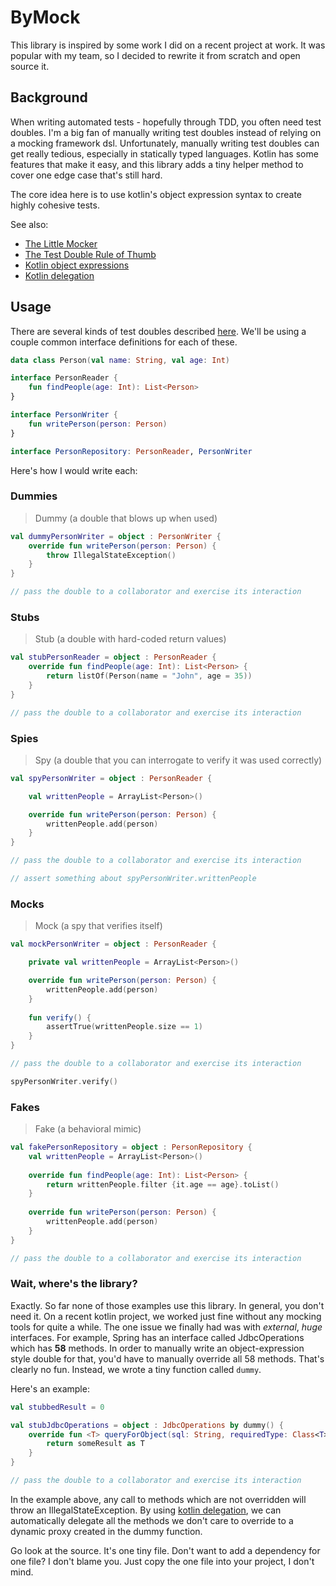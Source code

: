 # ByMock

This library is inspired by some work I did on a recent project at work.
It was popular with my team, so I decided to rewrite it from scratch and open source it.

## Background

When writing automated tests - hopefully through TDD, you often need test doubles.
I'm a big fan of manually writing test doubles instead of relying on a mocking framework dsl.
Unfortunately, manually writing test doubles can get really tedious, especially in statically typed languages.
Kotlin has some features that make it easy, and this library adds a tiny helper method to cover one edge case that's still hard.

The core idea here is to use kotlin's object expression syntax to create highly cohesive tests.


See also: 

* [The Little Mocker](https://blog.cleancoder.com/uncle-bob/2014/05/14/TheLittleMocker.html)
* [The Test Double Rule of Thumb](http://engineering.pivotal.io/post/the-test-double-rule-of-thumb)
* [Kotlin object expressions](https://kotlinlang.org/docs/reference/object-declarations.html#object-expressions)
* [Kotlin delegation](https://kotlinlang.org/docs/reference/delegation.html)

## Usage

There are several kinds of test doubles described [here](https://blog.cleancoder.com/uncle-bob/2014/05/14/TheLittleMocker.html).
We'll be using a couple common interface definitions for each of these.

```kotlin
data class Person(val name: String, val age: Int)

interface PersonReader {
    fun findPeople(age: Int): List<Person>
}

interface PersonWriter {
    fun writePerson(person: Person)
}

interface PersonRepository: PersonReader, PersonWriter
```


Here's how I would write each:


### Dummies

> Dummy (a double that blows up when used)

```kotlin
val dummyPersonWriter = object : PersonWriter {
    override fun writePerson(person: Person) {
        throw IllegalStateException()
    }
}

// pass the double to a collaborator and exercise its interaction
```

### Stubs

> Stub (a double with hard-coded return values)

```kotlin
val stubPersonReader = object : PersonReader {
    override fun findPeople(age: Int): List<Person> {
        return listOf(Person(name = "John", age = 35))
    }
}

// pass the double to a collaborator and exercise its interaction
```

### Spies

> Spy (a double that you can interrogate to verify it was used correctly)

```kotlin
val spyPersonWriter = object : PersonReader {

    val writtenPeople = ArrayList<Person>()

    override fun writePerson(person: Person) {
        writtenPeople.add(person)
    }
}

// pass the double to a collaborator and exercise its interaction

// assert something about spyPersonWriter.writtenPeople
```

### Mocks

> Mock (a spy that verifies itself)

```kotlin
val mockPersonWriter = object : PersonReader {

    private val writtenPeople = ArrayList<Person>()

    override fun writePerson(person: Person) {
        writtenPeople.add(person)
    }
    
    fun verify() {
        assertTrue(writtenPeople.size == 1)
    }
}

// pass the double to a collaborator and exercise its interaction

spyPersonWriter.verify()
```

### Fakes

> Fake (a behavioral mimic)

```kotlin
val fakePersonRepository = object : PersonRepository {
    val writtenPeople = ArrayList<Person>()
    
    override fun findPeople(age: Int): List<Person> {
        return writtenPeople.filter {it.age == age}.toList()
    }
    
    override fun writePerson(person: Person) {
        writtenPeople.add(person)
    }
}

// pass the double to a collaborator and exercise its interaction
```


### Wait, where's the library?

Exactly. So far none of those examples use this library. In general, you don't need it.
On a recent kotlin project, we worked just fine without any mocking tools for quite a while.
The one issue we finally had was with *external*, *huge* interfaces. For example, Spring has an interface
called JdbcOperations which has **58** methods. In order to manually write an object-expression style double for that,
you'd have to manually override all 58 methods. That's clearly no fun. Instead, we wrote a tiny function called `dummy`.

Here's an example:

```kotlin
val stubbedResult = 0

val stubJdbcOperations = object : JdbcOperations by dummy() {
    override fun <T> queryForObject(sql: String, requiredType: Class<T>): T {
        return someResult as T
    }
}

// pass the double to a collaborator and exercise its interaction
```

In the example above, any call to methods which are not overridden will throw an IllegalStateException.
By using [kotlin delegation](https://kotlinlang.org/docs/reference/delegation.html), we can automatically
delegate all the methods we don't care to override to a dynamic proxy created in the dummy function. 

Go look at the source. It's one tiny file. Don't want to add a dependency for one file? 
I don't blame you. Just copy the one file into your project, I don't mind.
